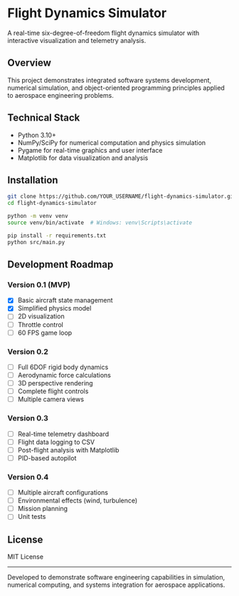 # Flight Dynamics Simulator

A real-time six-degree-of-freedom flight dynamics simulator with interactive visualization and telemetry analysis.

## Overview

This project demonstrates integrated software systems development, numerical simulation, and object-oriented programming principles applied to aerospace engineering problems.

## Technical Stack

- Python 3.10+
- NumPy/SciPy for numerical computation and physics simulation
- Pygame for real-time graphics and user interface
- Matplotlib for data visualization and analysis

## Installation
```bash
git clone https://github.com/YOUR_USERNAME/flight-dynamics-simulator.git
cd flight-dynamics-simulator

python -m venv venv
source venv/bin/activate  # Windows: venv\Scripts\activate

pip install -r requirements.txt
python src/main.py
```

## Development Roadmap

### Version 0.1 (MVP)
- [X] Basic aircraft state management
- [X] Simplified physics model
- [ ] 2D visualization
- [ ] Throttle control
- [ ] 60 FPS game loop

### Version 0.2
- [ ] Full 6DOF rigid body dynamics
- [ ] Aerodynamic force calculations
- [ ] 3D perspective rendering
- [ ] Complete flight controls
- [ ] Multiple camera views

### Version 0.3
- [ ] Real-time telemetry dashboard
- [ ] Flight data logging to CSV
- [ ] Post-flight analysis with Matplotlib
- [ ] PID-based autopilot

### Version 0.4
- [ ] Multiple aircraft configurations
- [ ] Environmental effects (wind, turbulence)
- [ ] Mission planning
- [ ] Unit tests

## License

MIT License

---

Developed to demonstrate software engineering capabilities in simulation, numerical computing, and systems integration for aerospace applications.
